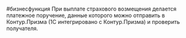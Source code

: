 #бизнесфункция 
При выплате страхового возмещения делается платежное поручение, данные которого можно отправить в Контур.Призма (1С интегрировано с Контур.Призма) и проверить получателя.